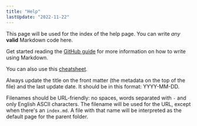 ```yaml
---
title: "Help"
lastUpdate: "2022-11-22"
---
```


This page will be used for the index of the help page. You can write _any_ **valid** Markdown code here.

Get started reading the [GitHub guide](https://docs.github.com/en/get-started/writing-on-github/getting-started-with-writing-and-formatting-on-github/basic-writing-and-formatting-syntax) for more information on how to write using Markdown.

You can also use this [cheatsheet](https://github.com/adam-p/markdown-here/wiki/Markdown-Cheatsheet).

Always update the title on the front matter (the metadata on the top of the file) and the last update date. It should be in this format: YYYY-MM-DD.

Filenames should be URL-friendly: no spaces, words separated with `-` and only English ASCII characters. The filename will be used for the URL, except when there's an `index.md`. A file with that name will be interpreted as the default page for the parent folder.
